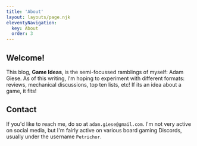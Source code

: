 ```yaml
---
title: 'About'
layout: layouts/page.njk
eleventyNavigation:
  key: About
  order: 3
---
```


## Welcome!

This blog, **Game Ideas**, is the semi-focussed ramblings of myself: Adam Giese. As of this writing, I'm hoping to experiment with different formats: reviews, mechanical discussions, top ten lists, etc! If its an idea about a game, it fits!

## Contact

If you'd like to reach me, do so at `adam.giese@gmail.com`. I'm not very active on social media, but I'm fairly active on various board gaming Discords, usually under the username `Petrichor`. 
